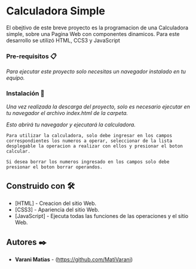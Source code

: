# Calculadora Simple 

El obejtivo de este breve proyecto es la programacion de una Calculadora simple, sobre una Pagina Web con componentes dinamicos.
Para este desarrollo se utilizó HTML, CCS3 y JavaScript

### Pre-requisitos 📋

_Para ejecutar este proyecto solo necesitas un navegador instalado en tu equipo._

### Instalación 🔧

_Una vez realizada la descarga del proyecto, solo es necesario ejecutar en tu navegador el archivo index.html de la carpeta._

_Esto abrirá tu navegador y ejecutará la calculadora._

```
Para utilizar la calculadora, solo debe ingresar en los campos correspondientes los numeros a operar, seleccionar de la lista desplegable la operacion a realizar con ellos y presionar el boton calcular. 

Si desea borrar los numeros ingresado en los campos solo debe presionar el boton borrar operandos.
```

## Construido con 🛠️

* [HTML] - Creacion del sitio Web.
* [CSS3] - Apariencia del sitio Web.
* [JavaScript] - Ejecuta todas las funciones de las operaciones y el sitio Web.

## Autores ✒️

* **Varani Matias** - (https://github.com/MatiVarani)